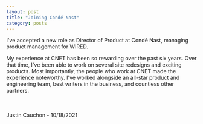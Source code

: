 ```yaml
---
layout: post
title: "Joining Condé Nast"
category: posts
---
```


I've accepted a new role as Director of Product at Condé Nast, managing product management for WIRED.

My experience at CNET has been so rewarding over the past six years. Over that time, I've been able to work on several site redesigns and exciting products. Most importantly, the people who work at CNET made the experience noteworthy. I've worked alongside an all-star product and engineering team, best writers in the business, and countless other partners. 

<br>
<br>
Justin Cauchon - 10/18/2021
